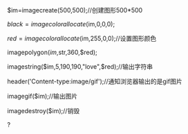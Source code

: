 
$im=imagecreate(500,500);//创建图形500*500

$black=imagecolorallocate($im,0,0,0);

$red=imagecolorallocate($im,255,0,0);//设置图形颜色

imagepolygon($im,$str,360,$red);

imagestring($im,5,190,190,"love",$red);//输出字符串

header('Content-type:image/gif');//通知浏览器输出的是gif图片

imagegif($im);//输出图片

imagedestroy($im);//销毁

?
